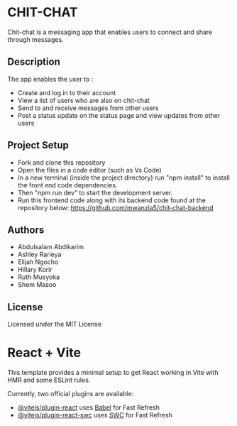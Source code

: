 # CHIT-CHAT

Chit-chat is a messaging app that enables users to connect and share through messages.

## Description

The app enables the user to :

- Create and log in to their account
- View a list of users who are also on chit-chat
- Send to and receive messages from other users
- Post a status update on the status page and view updates from other users

## Project Setup

- Fork and clone this repository
- Open the files in a code editor (such as Vs Code)
- In a new terminal (inside the project directory) run "npm install" to install the front end code dependencies.
- Then "npm run dev" to start the development server.
- Run this frontend code along with its backend code found at the repository below:
  https://github.com/mwanzia5/chit-chat-backend

## Authors

- Abdulsalam Abdikarim
- Ashley Rarieya
- Elijah Ngocho
- Hillary Korir
- Ruth Musyoka
- Shem Masoo

## License

Licensed under the MIT License

# React + Vite

This template provides a minimal setup to get React working in Vite with HMR and some ESLint rules.

Currently, two official plugins are available:

- [@vitejs/plugin-react](https://github.com/vitejs/vite-plugin-react/blob/main/packages/plugin-react/README.md) uses [Babel](https://babeljs.io/) for Fast Refresh
- [@vitejs/plugin-react-swc](https://github.com/vitejs/vite-plugin-react-swc) uses [SWC](https://swc.rs/) for Fast Refresh
